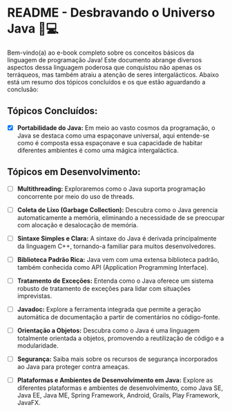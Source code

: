 # README - Desbravando o Universo Java 🚀💻

Bem-vindo(a) ao e-book completo sobre os conceitos básicos da linguagem de programação Java! Este documento abrange diversos aspectos dessa linguagem poderosa que conquistou não apenas os terráqueos, mas também atraiu a atenção de seres intergalácticos. Abaixo está um resumo dos tópicos concluídos e os que estão aguardando a conclusão:


## Tópicos Concluídos:

- [x] **Portabilidade do Java:**   Em meio ao vasto cosmos da programação, o Java se destaca como uma espaçonave universal, aqui entende-se como é composta essa espaçonave e sua capacidade de habitar diferentes ambientes é como uma mágica intergaláctica. 



## Tópicos em Desenvolvimento:

- [ ] **Multithreading:** Exploraremos como o Java suporta programação concorrente por meio do uso de threads. 

- [ ] **Coleta de Lixo (Garbage Collection):** Descubra como o Java gerencia automaticamente a memória, eliminando a necessidade de se preocupar com alocação e desalocação de memória. 

- [ ] **Sintaxe Simples e Clara:** A sintaxe do Java é derivada principalmente da linguagem C++, tornando-a familiar para muitos desenvolvedores. 

- [ ] **Biblioteca Padrão Rica:** Java vem com uma extensa biblioteca padrão, também conhecida como API (Application Programming Interface).

- [ ] **Tratamento de Exceções:** Entenda como o Java oferece um sistema robusto de tratamento de exceções para lidar com situações imprevistas. 

- [ ] **Javadoc:** Explore a ferramenta integrada que permite a geração automática de documentação a partir de comentários no código-fonte. 

- [ ] **Orientação a Objetos:** Descubra como o Java é uma linguagem totalmente orientada a objetos, promovendo a reutilização de código e a modularidade.

- [ ] **Segurança:** Saiba mais sobre os recursos de segurança incorporados ao Java para proteger contra ameaças.

- [ ] **Plataformas e Ambientes de Desenvolvimento em Java:** Explore as diferentes plataformas e ambientes de desenvolvimento, como Java SE, Java EE, Java ME, Spring Framework, Android, Grails, Play Framework, JavaFX. 
